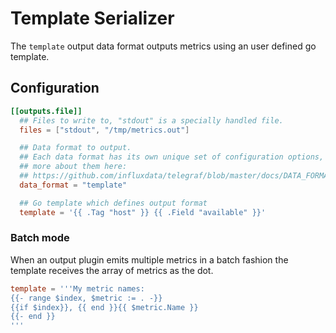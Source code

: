 # Template Serializer

The `template` output data format outputs metrics using an user defined go template.

## Configuration

```toml
[[outputs.file]]
  ## Files to write to, "stdout" is a specially handled file.
  files = ["stdout", "/tmp/metrics.out"]

  ## Data format to output.
  ## Each data format has its own unique set of configuration options, read
  ## more about them here:
  ## https://github.com/influxdata/telegraf/blob/master/docs/DATA_FORMATS_OUTPUT.md
  data_format = "template"

  ## Go template which defines output format
  template = '{{ .Tag "host" }} {{ .Field "available" }}'
```

### Batch mode

When an output plugin emits multiple metrics in a batch fashion the template receives the 
array of metrics as the dot.

```toml
template = '''My metric names: 
{{- range $index, $metric := . -}}
{{if $index}}, {{ end }}{{ $metric.Name }}
{{- end }}
'''
```
